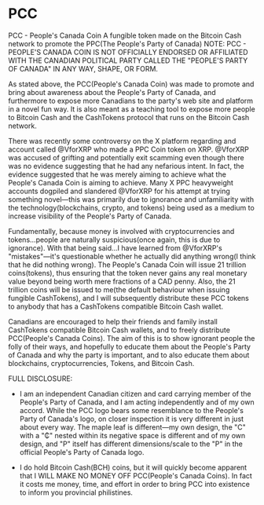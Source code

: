 # PCC
PCC - People's Canada Coin
A fungible token made on the Bitcoin Cash network to promote the PPC(The People's Party of Canada)
NOTE: PCC - PEOPLE'S CANADA COIN IS NOT OFFICIALLY ENDORSED OR AFFILIATED WITH THE CANADIAN POLITICAL PARTY CALLED THE "PEOPLE'S PARTY OF CANADA"
IN ANY WAY, SHAPE, OR FORM.

As stated above, the PCC(People's Canada Coin) was made to promote and bring about awareness about the People's Party of Canada, and furthermore to expose more 
Canadians to the party's web site and platform in a novel fun way. It is also meant as a teaching tool to expose more people to Bitcoin Cash and the CashTokens 
protocol that runs on the Bitcoin Cash network.

There was recently some controversy on the X platform regarding and account called @VforXRP who made a PPC Coin token on XRP. @VforXRP was accused of grifting 
and potentially exit scamming even though there was no evidence suggesting that he had any nefarious intent. In fact, the evidence suggested that he was merely 
aiming to achieve what the People's Canada Coin is aiming to achieve. Many X PPC heavyweight accounts dogpiled and slandered @VforXRP for his attempt at trying 
something novel—this was primarily due to ignorance and unfamiliarity with the technology(blockchains, crypto, and tokens) being used as a medium to increase 
visibility of the People's Party of Canada.

Fundamentally, because money is involved with cryptocurrencies and tokens...people are naturally suspicious(once again, this is due to ignorance). With that being 
said...I have learned from @VforXRP's "mistakes"—it's questionable whether he actually did anything wrong(I think that he did nothing wrong). The People's Canada 
Coin will issue 21 trillion coins(tokens), thus ensuring that the token never gains any real monetary value beyond being worth mere fractions of a CAD penny. Also,
the 21 trillion coins will be issued to me(the default behaviour when issuing fungible CashTokens), and I will subsequently distribute these PCC tokens to anybody 
that has a CashTokens compatible Bitcoin Cash wallet.

Canadians are encouraged to help their friends and family install CashTokens compatible Bitcoin Cash wallets, and to freely distribute PCC(People's Canada Coins). 
The aim of this is to show ignorant people the folly of their ways, and hopefully to educate them about the People's Party of Canada and why the party is important, 
and to also educate them about blockchains, cryptocurrencies, Tokens, and Bitcoin Cash.

FULL DISCLOSURE: 

- I am an independent Canadian citizen and card carrying member of the People's Party of Canada, and I am acting independently and of my own accord. While the PCC logo
  bears some resemblance to the People's Party of Canada's logo, on closer inspection it is very different in just about every way. The maple leaf is different—my own
  design, the "C" with a "₵" nested within its negative space is different and of my own design, and "P" itself has different dimensions/scale to the "P" in the official
  People's Party of Canada logo. 

- I do hold Bitcoin Cash(BCH) coins, but it will quickly become apparent that I WILL MAKE NO MONEY OFF PCC(People's Canada Coins). In fact it costs me 
money, time, and effort in order to bring PCC into existence to inform you provincial philistines.
